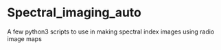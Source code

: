 # Spectral_imaging_auto
A few python3 scripts to use in making spectral index images using radio image maps
